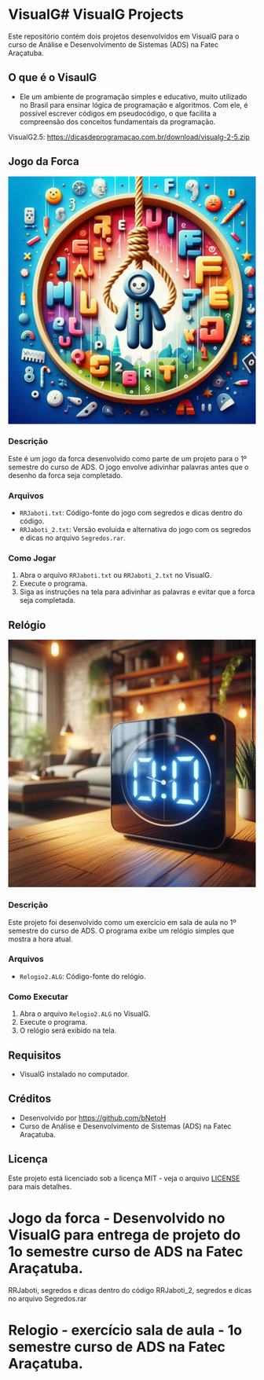 # VisualG# VisualG Projects

Este repositório contém dois projetos desenvolvidos em VisualG para o curso de Análise e Desenvolvimento de Sistemas (ADS) na Fatec Araçatuba.

## O que é o VisaulG

- Ele um ambiente de programação simples e educativo, muito utilizado no Brasil para ensinar lógica de programação e algoritmos. Com ele, é possível escrever códigos em pseudocódigo, o que facilita a compreensão dos conceitos fundamentais da programação.

VisualG2.5: https://dicasdeprogramacao.com.br/download/visualg-2-5.zip

## Jogo da Forca

![print screen](logo_for_VisualG_Jogo_da_Forca_project.png "logo_for_VisualG_Jogo_da_Forca_project.png")

### Descrição

Este é um jogo da forca desenvolvido como parte de um projeto para o 1º semestre do curso de ADS. O jogo envolve adivinhar palavras antes que o desenho da forca seja completado.

### Arquivos

- `RRJaboti.txt`: Código-fonte do jogo com segredos e dicas dentro do código.
- `RRJaboti_2.txt`: Versão evoluida e alternativa do jogo com os segredos e dicas no arquivo `Segredos.rar`.

### Como Jogar

1. Abra o arquivo `RRJaboti.txt` ou `RRJaboti_2.txt` no VisualG.
2. Execute o programa.
3. Siga as instruções na tela para adivinhar as palavras e evitar que a forca seja completada.

## Relógio

![print screen](digital_clock.png "digital_clock.png")

### Descrição

Este projeto foi desenvolvido como um exercício em sala de aula no 1º semestre do curso de ADS. O programa exibe um relógio simples que mostra a hora atual.

### Arquivos

- `Relogio2.ALG`: Código-fonte do relógio.

### Como Executar

1. Abra o arquivo `Relogio2.ALG` no VisualG.
2. Execute o programa.
3. O relógio será exibido na tela.

## Requisitos

- VisualG instalado no computador.

## Créditos

- Desenvolvido por https://github.com/bNetoH
- Curso de Análise e Desenvolvimento de Sistemas (ADS) na Fatec Araçatuba.

## Licença

Este projeto está licenciado sob a licença MIT - veja o arquivo [LICENSE](LICENSE) para mais detalhes.

# Jogo da forca - Desenvolvido no VisualG para entrega de projeto do 1o semestre curso de ADS na Fatec Araçatuba.

RRJaboti, segredos e dicas dentro do código
RRJaboti_2, segredos e dicas no arquivo Segredos.rar

# Relogio - exercício sala de aula - 1o semestre curso de ADS na Fatec Araçatuba.

